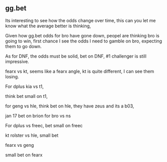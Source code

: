 ## gg.bet

Its interesting to see how the odds change over time, this can you let me know what the average better is thinking,

Given how gg.bet odds for bro have gone down, peopel are thinking bro is going to win, first chance I see the odds I need to gamble on bro, expecting them to go down.


As for DNF, the odds must be solid, bet on DNF, #1 challenger is still impressive.

fearx vs kt, seems like a fearx angle, kt is quite different, I can see them losing.

For dplus kia vs t1,

think bet small on t1, 

for geng vs hle, think bet on hle, they have zeus and its a b03, 

jan 17 bet on brion for bro vs ns

For dplus vs freec, bet small on freec

kt rolster vs hle, small bet

fearx vs geng

small bet on fearx